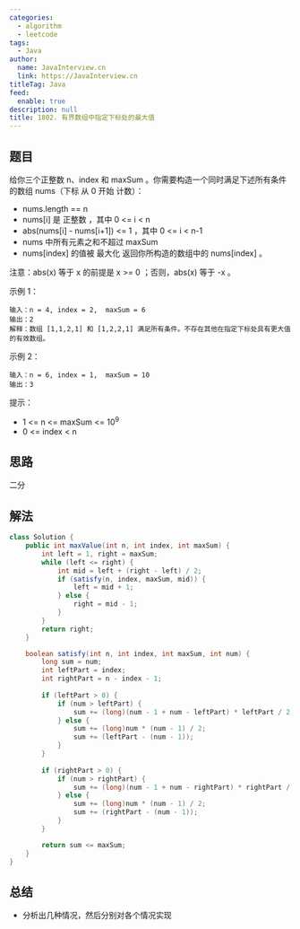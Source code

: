 ```yaml
---
categories: 
  - algorithm
  - leetcode
tags: 
  - Java
author: 
  name: JavaInterview.cn
  link: https://JavaInterview.cn
titleTag: Java
feed: 
  enable: true
description: null
title: 1802. 有界数组中指定下标处的最大值
---
```


## 题目

给你三个正整数 n、index 和 maxSum 。你需要构造一个同时满足下述所有条件的数组 nums（下标 从 0 开始 计数）：

* nums.length == n
* nums[i] 是 正整数 ，其中 0 <= i < n
* abs(nums[i] - nums[i+1]) <= 1 ，其中 0 <= i < n-1
* nums 中所有元素之和不超过 maxSum
* nums[index] 的值被 最大化
返回你所构造的数组中的 nums[index] 。

注意：abs(x) 等于 x 的前提是 x >= 0 ；否则，abs(x) 等于 -x 。



示例 1：

    输入：n = 4, index = 2,  maxSum = 6
    输出：2
    解释：数组 [1,1,2,1] 和 [1,2,2,1] 满足所有条件。不存在其他在指定下标处具有更大值的有效数组。
示例 2：

    输入：n = 6, index = 1,  maxSum = 10
    输出：3


提示：

* 1 <= n <= maxSum <= 10<sup>9</sup>
* 0 <= index < n

## 思路

二分

## 解法
```java
class Solution {
    public int maxValue(int n, int index, int maxSum) {
        int left = 1, right = maxSum; 
        while (left <= right) {
            int mid = left + (right - left) / 2;
            if (satisfy(n, index, maxSum, mid)) {
                left = mid + 1;
            } else {
                right = mid - 1;
            }
        }
        return right;
    }

    boolean satisfy(int n, int index, int maxSum, int num) {
        long sum = num; 
        int leftPart = index;
        int rightPart = n - index - 1;
        
        if (leftPart > 0) {
            if (num > leftPart) {
                sum += (long)(num - 1 + num - leftPart) * leftPart / 2;
            } else {
                sum += (long)num * (num - 1) / 2;
                sum += (leftPart - (num - 1));
            }
        }
        
        if (rightPart > 0) {
            if (num > rightPart) {
                sum += (long)(num - 1 + num - rightPart) * rightPart / 2;
            } else {
                sum += (long)num * (num - 1) / 2;
                sum += (rightPart - (num - 1));
            }
        }

        return sum <= maxSum;
    }
}

```

## 总结

- 分析出几种情况，然后分别对各个情况实现 
